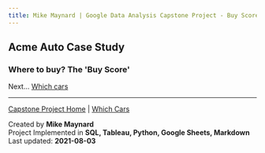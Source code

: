 ```yaml
---
title: Mike Maynard | Google Data Analysis Capstone Project - Buy Score
---
```

## Acme Auto Case Study

### Where to buy?  The **'Buy Score'**





Next... [Which cars](visuals/cars.html)




---
[Capstone Project Home](./) | [Which Cars](visuals/cars.html)

Created by **Mike Maynard**<BR>
Project Implemented in **SQL, Tableau, Python, Google Sheets, Markdown**<BR>
Last updated:  **2021-08-03**
